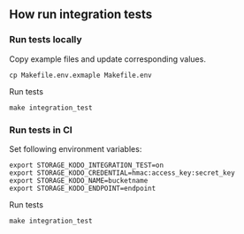 ## How run integration tests

### Run tests locally

Copy example files and update corresponding values.

```shell
cp Makefile.env.exmaple Makefile.env
```

Run tests

```shell
make integration_test
```

### Run tests in CI

Set following environment variables:

```shell
export STORAGE_KODO_INTEGRATION_TEST=on
export STORAGE_KODO_CREDENTIAL=hmac:access_key:secret_key
export STORAGE_KODO_NAME=bucketname
export STORAGE_KODO_ENDPOINT=endpoint
```

Run tests

```shell
make integration_test
```
